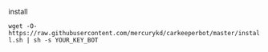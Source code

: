 install

`wget -O- https://raw.githubusercontent.com/mercurykd/carkeeperbot/master/install.sh | sh -s YOUR_KEY_BOT`
